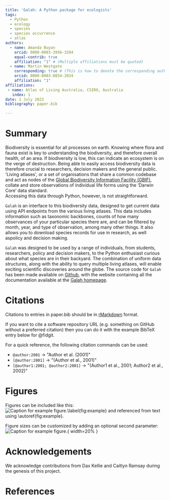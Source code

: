 ```yaml
---
title: 'Galah: A Python package for ecologists'
tags:
  - Python
  - ecology
  - species
  - species occurrence
  - atlas
authors:
  - name: Amanda Buyan
    orcid: 0000-0003-3956-3284
    equal-contrib: true
    affiliation: "1" # (Multiple affiliations must be quoted)
  - name: Martin Westgate
    corresponding: true # (This is how to denote the corresponding author)
    orcid: 0000-0003-0854-2034
    affiliation: "1"
affiliations:
 - name: Atlas of Living Australia, CSIRO, Australia
   index: 1
date: 1 July 2023
bibliography: paper.bib

---
```


# Summary

Biodiversity is essential for all processes on earth.  Knowing where flora 
and fauna exist is key to understanding the biodiversity, and therefore 
overall health, of an area.  If biodiversity is low, this can indicate an 
ecosystem is on the verge of destruction.  Being able to easily access 
biodiversity data is therefore crucial to researchers, decision makers and 
the general public.  'Living atlases', or a set of organisations that share 
a common codebase and act as nodes of the 
[Global Biodiversity Information Facility (GBIF)](gbif.org), collate and store 
observations of individual life forms using the ‘Darwin Core’ data standard.  
Accessing this data through Python, however, is not straightforward.

`Galah` is an interface to this biodiversity data, designed to get current 
data using API endpoints from the various living atlases.  This data includes 
information such as taxonomic backbones, counts of how many observances of 
your particular species there are, and can be filtered by month, year, and 
type of observation, among many other things.  It also allows you to download 
species records for use in research, as well aspolicy and decision making.

`Galah` was designed to be used by a range of individuals, from students, researchers,
policy and decision makers, to the Python enthusiast curious about what species are
in their backyard.  The combination of uniform data structures, along with the 
ability to query multiple living atlases, will enable exciting scientific discoveries
around the globe.  The source code for `Galah` has been made available on 
[Github](https://github.com/AtlasOfLivingAustralia/galah-python), with the website 
containing all the documentation available at the [Galah homepage](galah.ala.org.au/Python).

# Citations

Citations to entries in paper.bib should be in
[rMarkdown](http://rmarkdown.rstudio.com/authoring_bibliographies_and_citations.html)
format.

If you want to cite a software repository URL (e.g. something on GitHub without a preferred
citation) then you can do it with the example BibTeX entry below for @fidgit.

For a quick reference, the following citation commands can be used:
- `@author:2001`  ->  "Author et al. (2001)"
- `[@author:2001]` -> "(Author et al., 2001)"
- `[@author1:2001; @author2:2001]` -> "(Author1 et al., 2001; Author2 et al., 2002)"

# Figures

Figures can be included like this:
![Caption for example figure.\label{fig:example}](figure.png)
and referenced from text using \autoref{fig:example}.

Figure sizes can be customized by adding an optional second parameter:
![Caption for example figure.](figure.png){ width=20% }

# Acknowledgements

We acknowledge contributions from Dax Kellie and Caitlyn Ramsay during the genesis of this project.

# References
